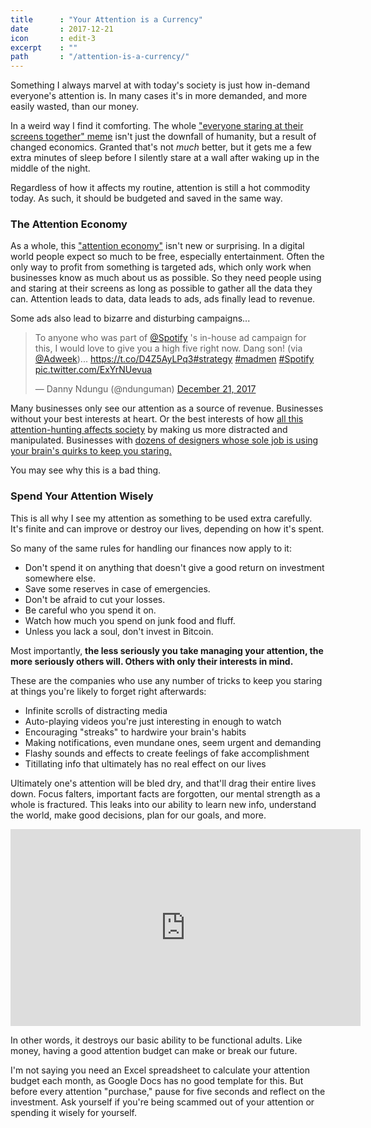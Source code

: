 ```yaml
---
title      : "Your Attention is a Currency"
date       : 2017-12-21
icon       : edit-3
excerpt    : ""
path       : "/attention-is-a-currency/"
---
```


Something I always marvel at with today's society is just how in-demand everyone's attention is. In many cases it's in more demanded, and more easily wasted, than our money.

In a weird way I find it comforting. The whole ["everyone staring at their screens together" meme](https://www.theonion.com/relatives-gather-from-across-the-country-to-stare-into-1819575960) isn't just the downfall of humanity, but a result of changed economics. Granted that's not _much_ better, but it gets me a few extra minutes of sleep before I silently stare at a wall after waking up in the middle of the night.

Regardless of how it affects my routine, attention is still a hot commodity today. As such, it should be budgeted and saved in the same way.

### The Attention Economy

As a whole, this ["attention economy"](https://www.nytimes.com/2015/08/03/your-money/what-is-our-attention-really-worth.html) isn't new or surprising. In a digital world people expect so much to be free, especially entertainment. Often the only way to profit from something is targeted ads, which only work when businesses know as much about us as possible. So they need people using and staring at their screens as long as possible to gather all the data they can. Attention leads to data, data leads to ads, ads finally lead to revenue.

Some ads also lead to bizarre and disturbing campaigns...

<blockquote class="twitter-tweet" data-lang="en"><p lang="en" dir="ltr">To anyone who was part of <a href="https://twitter.com/Spotify?ref_src=twsrc%5Etfw">@Spotify</a> &#39;s in-house ad campaign for this, I would love to give you a high five right now. Dang son! (via <a href="https://twitter.com/Adweek?ref_src=twsrc%5Etfw">@Adweek</a>)... <a href="https://t.co/D4Z5AyLPq3">https://t.co/D4Z5AyLPq3</a><a href="https://twitter.com/hashtag/strategy?src=hash&amp;ref_src=twsrc%5Etfw">#strategy</a> <a href="https://twitter.com/hashtag/madmen?src=hash&amp;ref_src=twsrc%5Etfw">#madmen</a> <a href="https://twitter.com/hashtag/Spotify?src=hash&amp;ref_src=twsrc%5Etfw">#Spotify</a> <a href="https://t.co/ExYrNUevua">pic.twitter.com/ExYrNUevua</a></p>&mdash; Danny Ndungu (@ndunguman) <a href="https://twitter.com/ndunguman/status/943963720094494720?ref_src=twsrc%5Etfw">December 21, 2017</a></blockquote>

Many businesses only see our attention as a source of revenue. Businesses without your best interests at heart. Or the best interests of how [all this attention-hunting affects society](https://www.theverge.com/2017/12/11/16761016/former-facebook-exec-ripping-apart-society) by making us more distracted and manipulated. Businesses with [dozens of designers whose sole job is using your brain's quirks to keep you staring.](https://www.vice.com/en_us/article/vv5jkb/the-secret-ways-social-media-is-built-for-addiction)

You may see why this is a bad thing.

### Spend Your Attention Wisely

This is all why I see my attention as something to be used extra carefully. It's finite and can improve or destroy our lives, depending on how it's spent. 

So many of the same rules for handling our finances now apply to it:

* Don't spend it on anything that doesn't give a good return on investment somewhere else.
* Save some reserves in case of emergencies.
* Don't be afraid to cut your losses.
* Be careful who you spend it on.
* Watch how much you spend on junk food and fluff.
* Unless you lack a soul, don't invest in Bitcoin.

Most importantly, **the less seriously you take managing your attention, the more seriously others will. Others with only their interests in mind.**

These are the companies who use any number of tricks to keep you staring at things you're likely to forget right afterwards:

* Infinite scrolls of distracting media
* Auto-playing videos you're just interesting in enough to watch
* Encouraging "streaks" to hardwire your brain's habits
* Making notifications, even mundane ones, seem urgent and demanding
* Flashy sounds and effects to create feelings of fake accomplishment
* Titillating info that ultimately has no real effect on our lives

Ultimately one's attention will be bled dry, and that'll drag their entire lives down. Focus falters, important facts are forgotten, our mental strength as a whole is fractured. This leaks into our ability to learn new info, understand the world, make good decisions, plan for our goals, and more.

<iframe width="560" height="315" src="https://www.youtube.com/embed/Edx9D2yaOGs" title="Embedded YoutTube video" frameborder="0" allowfullscreen></iframe>

In other words, it destroys our basic ability to be functional adults. Like money, having a good attention budget can make or break our future.

I'm not saying you need an Excel spreadsheet to calculate your attention budget each month, as Google Docs has no good template for this. But before every attention "purchase," pause for five seconds and reflect on the investment. Ask yourself if you're being scammed out of your attention or spending it wisely for yourself.
